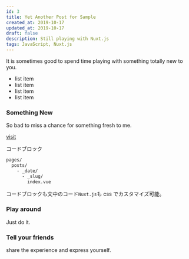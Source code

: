 ```yaml
---
id: 3
title: Yet Another Post for Sample
created_at: 2019-10-17
updated_at: 2019-10-17
draft: false
description: Still playing with Nuxt.js
tags: JavaScript, Nuxt.js
---
```


It is sometimes good to spend time playing with something totally new to you.

- list item
- list item
- list item
- list item

### Something New

So bad to miss a chance for something fresh to me.

[visit](https://sofresh.com/)

コードブロック

```bash
pages/
  posts/
    - _date/
      - _slug/
        index.vue
```

コードブロックも文中のコード`Nuxt.js`も css でカスタマイズ可能。

### Play around

Just do it.

### Tell your friends

share the experience and express yourself.
